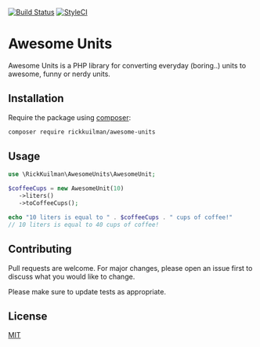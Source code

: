 [![Build Status](https://travis-ci.org/rickkuilman/awesome-units.svg?branch=master)](https://travis-ci.org/rickkuilman/awesome-units) [![StyleCI](https://github.styleci.io/repos/199922123/shield?branch=master)](https://github.styleci.io/repos/199922123)

# Awesome Units

Awesome Units is a PHP library for converting everyday (boring..) units to awesome, funny or nerdy units.

## Installation

Require the package using [composer](https://getcomposer.org/):

```bash
composer require rickkuilman/awesome-units
```

## Usage

```php
use \RickKuilman\AwesomeUnits\AwesomeUnit;

$coffeeCups = new AwesomeUnit(10)
   ->liters()
   ->toCoffeeCups();

echo "10 liters is equal to " . $coffeeCups . " cups of coffee!"
// 10 liters is equal to 40 cups of coffee!
```

## Contributing
Pull requests are welcome. For major changes, please open an issue first to discuss what you would like to change.

Please make sure to update tests as appropriate.

## License
[MIT](./LICENSE.md)
